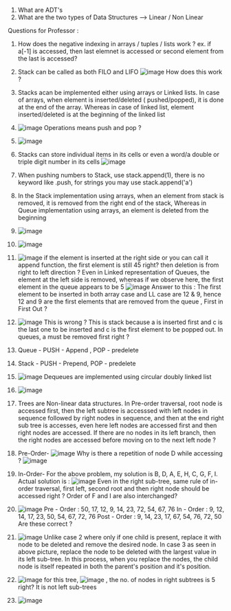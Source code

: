 

1. What are ADT's
2. What are the two types of Data Structures --> Linear / Non Linear


Questions for Professor :

1. How does the negative indexing in arrays / tuples / lists work ?
ex. if a[-1] is accessed, then last elemnet is accessed or second element from the last is accessed?
2. Stack can be called as both FILO and LIFO
![image](https://user-images.githubusercontent.com/90809823/146708344-aa3206d9-b7d1-4cb8-a52b-46966a382502.png)
How does this work ?

3. Stacks acan be implemented either using arrays or Linked lists. In case of arrays, when element is inserted/deleted ( pushed/popped), it is done at the end of the array. Whereas in case of linked list, element inserted/deleted is at the beginning of the linked list
4.  ![image](https://user-images.githubusercontent.com/90809823/147175376-21a640c5-7edf-456d-aec2-ac5e9f964788.png)
Operations means push and pop ?

5. ![image](https://user-images.githubusercontent.com/90809823/147271568-ea17f7f5-ea57-43c2-aa94-aa2b9fb6c7bd.png)
6. Stacks can store individual items in its cells or even a word/a double or triple digit number in its cells
 ![image](https://user-images.githubusercontent.com/90809823/147512497-7efe9f50-de4b-4648-8011-5da589796907.png)
 7. When pushing numbers to Stack, use stack.append(1), there is no keyword like .push,  for strings you may use stack.append('a')
 8. In the Stack implementation using arrays, when an element from stack is removed, it is removed from the right end of the stack, Whereas in Queue implementation using arrays, an element is deleted from the beginning
 9. ![image](https://user-images.githubusercontent.com/90809823/147526520-997f5ed7-51fc-4191-914a-95970ca6fada.png)
 10. ![image](https://user-images.githubusercontent.com/90809823/147526551-94a2850f-ef1c-48a3-9b69-44e27aa79791.png)
 11. ![image](https://user-images.githubusercontent.com/90809823/147623284-52870742-91d9-4a87-bda2-6f5cf2e24ad1.png)
 if the element is inserted at the right side or you can call it append function, the first element is still 45 right? then deletion is from right to left direction ? 
 Even in Linked representation of Queues, the element at the left side is removed, whereas if we observe here, the first element in the queue appears to be 5
 ![image](https://user-images.githubusercontent.com/90809823/147623450-7fd77c05-db7b-49ee-8f9f-652109b2ef33.png)
 Answer to this : The first element to be inserted in both array case and LL case are 12 & 9, hence 12 and 9 are the first elements that are removed from the queue , First in First Out ?
 12. ![image](https://user-images.githubusercontent.com/90809823/147623704-5de27b5f-45c7-44d5-9c96-49cb26e22ff7.png)
This is wrong ? This is stack because a is inserted first and c is the last one to be inserted and c is the first element to be popped out. In queues, a must be removed first right ?
13. Queue - PUSH - Append , POP - predelete
14. Stack - PUSH - Prepend, POP - predelete
15. ![image](https://user-images.githubusercontent.com/90809823/147625524-a1fddb24-a734-4d14-af9c-d955ac9d4952.png)
Dequeues are implemented using circular doubly linked list
16. ![image](https://user-images.githubusercontent.com/90809823/147898351-7c929f10-3d32-475a-9c82-48f721fa3fe3.png)
17. Trees are Non-linear data structures. In Pre-order traversal, root node is accessed first, then the left subtree is accesssed with left nodes in sequence followed by right nodes in sequence, and then at the end right sub tree is accesses, even here left nodes are accessed first and then right nodes are accessed. If there are no nodes in its left branch, then the right nodes are accessed before moving on to the next left node ? 
18. Pre-Order- ![image](https://user-images.githubusercontent.com/90809823/147992419-a5222d53-4671-45b3-b23e-a01d795fc7d2.png)
Why is there a repetition of node D while accessing ? ![image](https://user-images.githubusercontent.com/90809823/147992453-334d4220-9df1-494f-b7a5-04934b32bb4e.png)
19. In-Order- For the above problem, my solution is B, D, A, E, H, C, G, F, I. Actual solution is : ![image](https://user-images.githubusercontent.com/90809823/147993455-68108bc9-2500-4437-abd4-22d4f5b38afb.png)
Even in the right sub-tree, same rule of in-order traversal, first left, second root and then right node should be accessed right ? Order of F and I are also interchanged?
20. ![image](https://user-images.githubusercontent.com/90809823/147994087-8b92da89-2bc5-40fa-967e-fac58974d4e4.png)
Pre - Order : 50, 17, 12, 9, 14, 23, 72, 54, 67, 76
In - Order : 9, 12, 14, 17, 23, 50, 54, 67, 72, 76
Post - Order : 9, 14, 23, 17, 67, 54, 76, 72, 50
Are these correct ?
21. ![image](https://user-images.githubusercontent.com/90809823/148093853-84fd438a-462a-4f83-8251-964fe84e78d3.png)
Unlike case 2 where only if one child is present, replace it with node to be deleted and remove the desired node. In case 3 as seen in above picture, replace the node to be deleted with the largest value in its left sub-tree. In this process, when you replace the nodes, the child node is itself repeated in both the parent's position and it's position.
22. ![image](https://user-images.githubusercontent.com/90809823/148095227-eac2172f-7cc6-44e7-9bd5-0b2846332c9e.png)
for this tree, ![image](https://user-images.githubusercontent.com/90809823/148095328-986e9971-b04c-417d-836c-c064e623c5f7.png) , the no. of nodes in right subtrees is 5 right? It is not left sub-trees
23. ![image](https://user-images.githubusercontent.com/90809823/148101282-bcdeb8df-2b07-434a-9573-f0f39e07ecd7.png)



